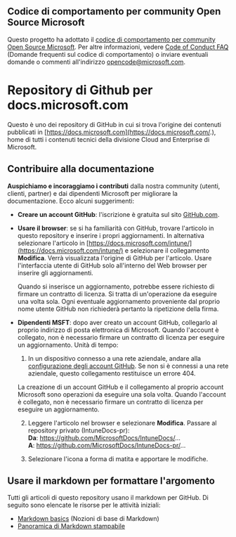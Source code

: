 ## <a name="microsoft-open-source-code-of-conduct"></a>Codice di comportamento per community Open Source Microsoft

Questo progetto ha adottato il [codice di comportamento per community Open Source Microsoft](https://opensource.microsoft.com/codeofconduct/).
Per altre informazioni, vedere [Code of Conduct FAQ](https://opensource.microsoft.com/codeofconduct/faq/) (Domande frequenti sul codice di comportamento) o inviare eventuali domande o commenti all'indirizzo [opencode@microsoft.com](mailto:opencode@microsoft.com).

# <a name="docsmicrosoftcom-github-repository"></a>Repository di Github per docs.microsoft.com

Questo è uno dei repository di GitHub in cui si trova l'origine dei contenuti pubblicati in [https://docs.microsoft.com](https://docs.microsoft.com/.), home di tutti i contenuti tecnici della divisione Cloud and Enterprise di Microsoft.

## <a name="contribute-to-your-documentation"></a>Contribuire alla documentazione
**Auspichiamo e incoraggiamo i contributi** dalla nostra community (utenti, clienti, partner) e dai dipendenti Microsoft per migliorare la documentazione. Ecco alcuni suggerimenti:

* **Creare un account GitHub**: l'iscrizione è gratuita sul sito [GitHub.com](https://www.github.com).

* **Usare il browser**: se si ha familiarità con GitHub, trovare l'articolo in questo repository e inserire i propri aggiornamenti. In alternativa selezionare l'articolo in [https://docs.microsoft.com/intune/](https://docs.microsoft.com/intune/) e selezionare il collegamento **Modifica**. Verrà visualizzata l'origine di GitHub per l'articolo. Usare l'interfaccia utente di GitHub solo all'interno del Web browser per inserire gli aggiornamenti. 

  Quando si inserisce un aggiornamento, potrebbe essere richiesto di firmare un contratto di licenza. Si tratta di un'operazione da eseguire una volta sola. Ogni eventuale aggiornamento proveniente dal proprio nome utente GitHub non richiederà pertanto la ripetizione della firma. 
  
* **Dipendenti MSFT**: dopo aver creato un account GitHub, collegarlo al proprio indirizzo di posta elettronica di Microsoft. Quando l'account è collegato, non è necessario firmare un contratto di licenza per eseguire un aggiornamento. Unità di tempo:

  1. In un dispositivo connesso a una rete aziendale, andare alla [configurazione degli account GitHub](https://review.docs.microsoft.com/en-us/help/contribute/contribute-get-started-setup-github?branch=master). Se non si è connessi a una rete aziendale, questo collegamento restituisce un errore 404.
  
    La creazione di un account GitHub e il collegamento al proprio account Microsoft sono operazioni da eseguire una sola volta. Quando l'account è collegato, non è necessario firmare un contratto di licenza per eseguire un aggiornamento. 

  2. Leggere l'articolo nel browser e selezionare **Modifica**. Passare al repository privato (IntuneDocs-pr):  
    **Da**: https://github.com/MicrosoftDocs/IntuneDocs/...  
    **A**: https://github.com/MicrosoftDocs/IntuneDocs-pr/...
  
  3. Selezionare l'icona a forma di matita e apportare le modifiche. 

## <a name="use-markdown-to-format-your-topic"></a>Usare il markdown per formattare l'argomento
Tutti gli articoli di questo repository usano il markdown per GitHub.  Di seguito sono elencate le risorse per le attività iniziali:

* [Markdown basics](https://help.github.com/articles/markdown-basics/) (Nozioni di base di Markdown)
* [Panoramica di Markdown stampabile](./contributor-guide/media/documents/markdown-cheatsheet.pdf?raw=true)
